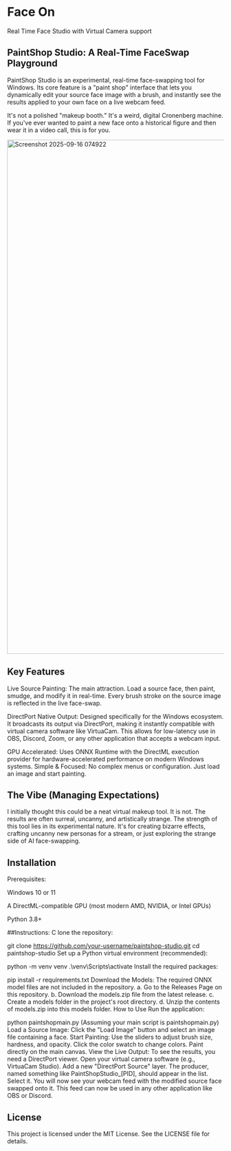 # Face On
Real Time Face Studio with Virtual Camera support


## PaintShop Studio: A Real-Time FaceSwap Playground

PaintShop Studio is an experimental, real-time face-swapping tool for Windows. Its core feature is a "paint shop" interface that lets you dynamically edit your source face image with a brush, and instantly see the results applied to your own face on a live webcam feed.

It's not a polished "makeup booth." It's a weird, digital Cronenberg machine. If you've ever wanted to paint a new face onto a historical figure and then wear it in a video call, this is for you.

<img width="828" height="1195" alt="Screenshot 2025-09-16 074922" src="https://github.com/user-attachments/assets/6015ab09-a347-4b13-b5c5-5d9173691578" />

## Key Features
Live Source Painting: The main attraction. Load a source face, then paint, smudge, and modify it in real-time. Every brush stroke on the source image is reflected in the live face-swap.

DirectPort Native Output: Designed specifically for the Windows ecosystem. It broadcasts its output via DirectPort, making it instantly compatible with virtual camera software like VirtuaCam. This allows for low-latency use in OBS, Discord, Zoom, or any other application that accepts a webcam input.

GPU Accelerated: Uses ONNX Runtime with the DirectML execution provider for hardware-accelerated performance on modern Windows systems.
Simple & Focused: No complex menus or configuration. Just load an image and start painting.

## The Vibe (Managing Expectations)

I initially thought this could be a neat virtual makeup tool. It is not. The results are often surreal, uncanny, and artistically strange. The strength of this tool lies in its experimental nature. It's for creating bizarre effects, crafting uncanny new personas for a stream, or just exploring the strange side of AI face-swapping.

## Installation
Prerequisites:

Windows 10 or 11

A DirectML-compatible GPU (most modern AMD, NVIDIA, or Intel GPUs)

Python 3.8+

##Instructions:
C
lone the repository:


git clone https://github.com/your-username/paintshop-studio.git
cd paintshop-studio
Set up a Python virtual environment (recommended):

python -m venv venv
.\venv\Scripts\activate
Install the required packages:

pip install -r requirements.txt
Download the Models:
The required ONNX model files are not included in the repository.
a. Go to the Releases Page on this repository.
b. Download the models.zip file from the latest release.
c. Create a models folder in the project's root directory.
d. Unzip the contents of models.zip into this models folder.
How to Use
Run the application:

python paintshopmain.py
(Assuming your main script is paintshopmain.py)
Load a Source Image: Click the "Load Image" button and select an image file containing a face.
Start Painting: Use the sliders to adjust brush size, hardness, and opacity. Click the color swatch to change colors. Paint directly on the main canvas.
View the Live Output: To see the results, you need a DirectPort viewer.
Open your virtual camera software (e.g., VirtuaCam Studio).
Add a new "DirectPort Source" layer.
The producer, named something like PaintShopStudio_[PID], should appear in the list. Select it.
You will now see your webcam feed with the modified source face swapped onto it. This feed can now be used in any other application like OBS or Discord.

## License

This project is licensed under the MIT License. See the LICENSE file for details.
